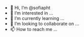 - 👋 Hi, I’m @sofiapht
- 👀 I’m interested in ...
- 🌱 I’m currently learning ...
- 💞️ I’m looking to collaborate on ...
- 📫 How to reach me ...

<!---
sofiapht/sofiapht is a ✨ special ✨ repository because its `README.md` (this file) appears on your GitHub profile.
You can click the Preview link to take a look at your changes.
--->
